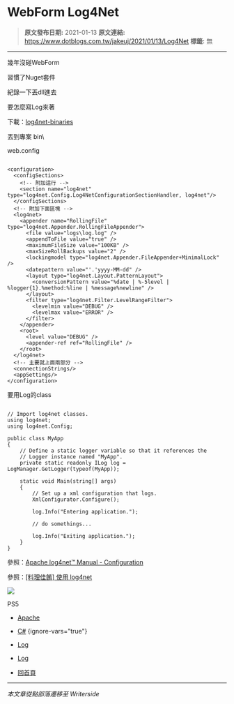 # WebForm Log4Net

> **原文發布日期:** 2021-01-13
> **原文連結:** https://www.dotblogs.com.tw/jakeuj/2021/01/13/Log4Net
> **標籤:** 無

---

幾年沒碰WebForm

習慣了Nuget套件

紀錄一下丟dll進去

要怎麼寫Log來著

下載：[log4net-binaries](https://logging.apache.org/log4net/download_log4net.html)

丟到專案 bin\

web.config

```

<configuration>
  <configSections>
    <!-- 附加這行 -->
    <section name="log4net" type="log4net.Config.Log4NetConfigurationSectionHandler, log4net"/>
  </configSections>
  <!-- 附加下面區塊 -->
  <log4net>
    <appender name="RollingFile" type="log4net.Appender.RollingFileAppender">
      <file value="logs\log.log" />
      <appendToFile value="true" />
      <maximumFileSize value="100KB" />
      <maxSizeRollBackups value="2" />
      <lockingmodel type="log4net.Appender.FileAppender+MinimalLock" />
      <datepattern value="'.'yyyy-MM-dd" />
      <layout type="log4net.Layout.PatternLayout">
        <conversionPattern value="%date | %-5level | %logger{1}.%method:%line | %message%newline" />
      </layout>
      <filter type="log4net.Filter.LevelRangeFilter">
        <levelmin value="DEBUG" />
        <levelmax value="ERROR" />
      </filter>
    </appender>
    <root>
      <level value="DEBUG" />
      <appender-ref ref="RollingFile" />
    </root>
  </log4net>
  <!-- 主要就上面兩部分 -->
  <connectionStrings/>
  <appSettings/>
</configuration>
```

要用Log的class

```

// Import log4net classes.
using log4net;
using log4net.Config;

public class MyApp
{
    // Define a static logger variable so that it references the
    // Logger instance named "MyApp".
    private static readonly ILog log = LogManager.GetLogger(typeof(MyApp));

    static void Main(string[] args)
    {
        // Set up a xml configuration that logs.
        XmlConfigurator.Configure();

        log.Info("Entering application.");

        // do somethings...

        log.Info("Exiting application.");
    }
}
```

參照：[Apache log4net™ Manual - Configuration](https://logging.apache.org/log4net/release/manual/configuration.html)

參照：[[料理佳餚] 使用 log4net](https://dotblogs.com.tw/supershowwei/2015/08/25/153214)

![](https://card.psnprofiles.com/1/jakeuj.png)

PS5

* [Apache](/jakeuj/Tags?qq=Apache)
* [C#](/jakeuj/Tags?qq=C%23)
{ignore-vars="true"}
* [Log](/jakeuj/Tags?qq=Log)
* [Log](/jakeuj/Tags?qq=Log)

* [回首頁](/jakeuj)

---

*本文章從點部落遷移至 Writerside*
